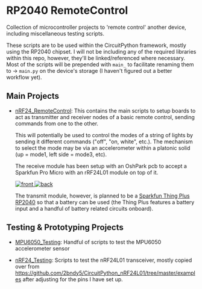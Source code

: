 # RP2040 RemoteControl

Collection of microcontroller projects to 'remote control' another device, including miscellaneous testing scripts.

These scripts are to be used within the CircuitPython framework, mostly using the RP2040 chipset. I will not be including any of the required libraries within this repo, however, they'll be linked/referenced where necessary. Most of the scripts will be prepended with `main_` to facilitate renaming them to -> `main.py` on the device's storage (I haven't figured out a better workflow yet).

## Main Projects

* [nRF24_RemoteControl](nRF24_RemoteControl): This contains the main scripts to setup boards to act as transmitter and receiver nodes of a basic remote control, sending commands from one to the other.

    This will potentially be used to control the modes of a string of lights by sending it different commands ("off", "on, white", etc.). The mechanism to select the mode may be via an accelerometer within a platonic solid (up = mode1, left side = mode3, etc).

    The receive module has been setup with an OshPark pcb to accept a Sparkfun Pro Micro with an rRF24L01 module on top of it.

    [![front](https://644db4de3505c40a0444-327723bce298e3ff5813fb42baeefbaa.ssl.cf1.rackcdn.com/7278f274c43d13a2ca392a091e58a9ee.png) ![back](https://644db4de3505c40a0444-327723bce298e3ff5813fb42baeefbaa.ssl.cf1.rackcdn.com/6ac03391f8f8bb451b62ce8364d421eb.png)](https://oshpark.com/shared_projects/c06FLb7A)

    The transmit module, however, is planned to be a [Sparkfun Thing Plus RP2040](https://www.sparkfun.com/products/17745) so that a battery can be used (the Thing Plus features a battery input and a handful of battery related circuits onboard).

## Testing & Prototyping Projects

* [MPU6050_Testing](MPU6050_Testing): Handful of scripts to test the MPU6050 accelerometer sensor

* [nRF24_Testing](nRF24_Testing): Scripts to test the nRF24L01 transceiver, mostly copied over from https://github.com/2bndy5/CircuitPython_nRF24L01/tree/master/examples after adjusting for the pins I have set up.
